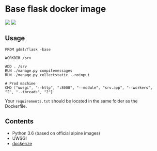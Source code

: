 # Base flask docker image
![](https://img.shields.io/docker/build/gdml/flask-base.svg) ![](https://img.shields.io/docker/pulls/gdml/flask-base.svg)

## Usage

```docker
FROM gdml/flask -base

WORKDIR /srv

ADD . /srv
RUN ./manage.py compilemessages
RUN ./manage.py collectstatic --noinput

# Prod machine
CMD ["uwsgi", "--http", ":8000", "--module", "srv.app", "--workers", "2", "--threads", "2"]
```

Your `requirements.txt` should be located in the same folder as the Dockerfile.

## Contents
* Python 3.6 (based on official alpine images)
* UWSGI
* [dockerize](https://github.com/jwilder/dockerize)


